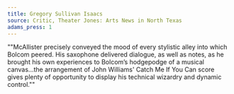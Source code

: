 ```yaml
---
title: Gregory Sullivan Isaacs
source: Critic, Theater Jones: Arts News in North Texas  
adams_press: 1
---
```

""McAllister precisely conveyed the mood of every stylistic alley into which Bolcom peered. His saxophone delivered dialogue, as well as notes, as he brought his own experiences to Bolcom&#8217;s hodgepodge of a musical canvas...the arrangement of John Williams' Catch Me If You Can score gives plenty of opportunity to display his technical wizardry and dynamic control.""